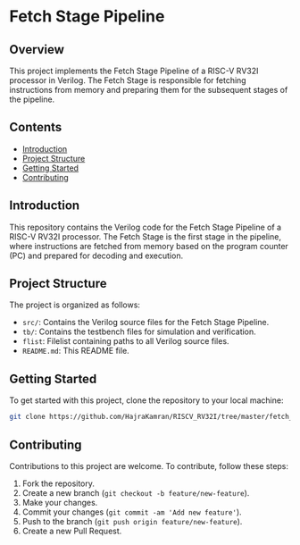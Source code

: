# Fetch Stage Pipeline

## Overview

This project implements the Fetch Stage Pipeline of a RISC-V RV32I processor in Verilog. The Fetch Stage is responsible for fetching instructions from memory and preparing them for the subsequent stages of the pipeline.

## Contents

- [Introduction](#introduction)
- [Project Structure](#project-structure)
- [Getting Started](#getting-started)
- [Contributing](#contributing)


## Introduction

This repository contains the Verilog code for the Fetch Stage Pipeline of a RISC-V RV32I processor. The Fetch Stage is the first stage in the pipeline, where instructions are fetched from memory based on the program counter (PC) and prepared for decoding and execution.

## Project Structure

The project is organized as follows:

- `src/`: Contains the Verilog source files for the Fetch Stage Pipeline.
- `tb/`: Contains the testbench files for simulation and verification.
- `flist`: Filelist containing paths to all Verilog source files.
- `README.md`: This README file.

## Getting Started

To get started with this project, clone the repository to your local machine:

```bash
git clone https://github.com/HajraKamran/RISCV_RV32I/tree/master/fetch_pipeline.git
```
## Contributing

Contributions to this project are welcome. To contribute, follow these steps:

1. Fork the repository.
2. Create a new branch (`git checkout -b feature/new-feature`).
3. Make your changes.
4. Commit your changes (`git commit -am 'Add new feature'`).
5. Push to the branch (`git push origin feature/new-feature`).
6. Create a new Pull Request.

